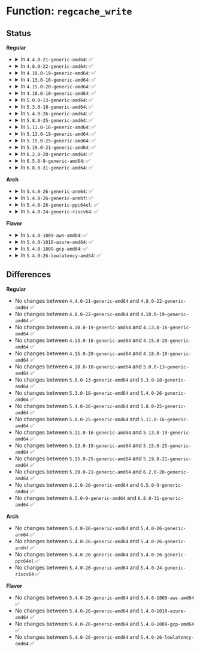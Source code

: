 # Function: <code>regcache_write</code>

## Status
<b>Regular</b>
<ul>
<li>
<details>
<summary>In <code>4.4.0-21-generic-amd64</code>: ✅</summary>

```c
int regcache_write(struct regmap * map, unsigned int reg, unsigned int value)
```

```json
{
  "name": "regcache_write",
  "collision_type": "Unique Global",
  "inline_type": "No",
  "funcs": [
    {
      "addr": 18446744071584511840,
      "name": "regcache_write",
      "external": true,
      "loc": "drivers/base/regmap/regcache.c:238",
      "file": "drivers/base/regmap/regcache.c",
      "inline": "seen, unknown",
      "caller_inline": [],
      "caller_func": [
        "drivers/base/regmap/regmap.c:_regmap_read",
        "drivers/base/regmap/regmap.c:_regmap_write",
        "drivers/base/regmap/regmap.c:_regmap_raw_write"
      ]
    }
  ],
  "symbols": [
    {
      "addr": 18446744071584511840,
      "name": "regcache_write",
      "section": ".text",
      "bind": "STB_GLOBAL",
      "size": 92
    }
  ]
}
```
</details>
</li>
<li>
<details>
<summary>In <code>4.8.0-22-generic-amd64</code>: ✅</summary>

```c
int regcache_write(struct regmap * map, unsigned int reg, unsigned int value)
```

```json
{
  "name": "regcache_write",
  "collision_type": "Unique Global",
  "inline_type": "No",
  "funcs": [
    {
      "addr": 18446744071584858496,
      "name": "regcache_write",
      "external": true,
      "loc": "drivers/base/regmap/regcache.c:266",
      "file": "drivers/base/regmap/regcache.c",
      "inline": "seen, unknown",
      "caller_inline": [],
      "caller_func": [
        "drivers/base/regmap/regmap.c:_regmap_read",
        "drivers/base/regmap/regmap.c:_regmap_write",
        "drivers/base/regmap/regmap.c:_regmap_raw_write"
      ]
    }
  ],
  "symbols": [
    {
      "addr": 18446744071584858496,
      "name": "regcache_write",
      "section": ".text",
      "bind": "STB_GLOBAL",
      "size": 92
    }
  ]
}
```
</details>
</li>
<li>
<details>
<summary>In <code>4.10.0-19-generic-amd64</code>: ✅</summary>

```c
int regcache_write(struct regmap * map, unsigned int reg, unsigned int value)
```

```json
{
  "name": "regcache_write",
  "collision_type": "Unique Global",
  "inline_type": "No",
  "funcs": [
    {
      "addr": 18446744071585052048,
      "name": "regcache_write",
      "external": true,
      "loc": "drivers/base/regmap/regcache.c:266",
      "file": "drivers/base/regmap/regcache.c",
      "inline": "seen, unknown",
      "caller_inline": [],
      "caller_func": [
        "drivers/base/regmap/regmap.c:_regmap_read",
        "drivers/base/regmap/regmap.c:_regmap_write",
        "drivers/base/regmap/regmap.c:_regmap_raw_write"
      ]
    }
  ],
  "symbols": [
    {
      "addr": 18446744071585052048,
      "name": "regcache_write",
      "section": ".text",
      "bind": "STB_GLOBAL",
      "size": 92
    }
  ]
}
```
</details>
</li>
<li>
<details>
<summary>In <code>4.13.0-16-generic-amd64</code>: ✅</summary>

```c
int regcache_write(struct regmap * map, unsigned int reg, unsigned int value)
```

```json
{
  "name": "regcache_write",
  "collision_type": "Unique Global",
  "inline_type": "No",
  "funcs": [
    {
      "addr": 18446744071585136304,
      "name": "regcache_write",
      "external": true,
      "loc": "drivers/base/regmap/regcache.c:268",
      "file": "drivers/base/regmap/regcache.c",
      "inline": "seen, unknown",
      "caller_inline": [],
      "caller_func": [
        "drivers/base/regmap/regmap.c:_regmap_read",
        "drivers/base/regmap/regmap.c:_regmap_write",
        "drivers/base/regmap/regmap.c:_regmap_raw_write"
      ]
    }
  ],
  "symbols": [
    {
      "addr": 18446744071585136304,
      "name": "regcache_write",
      "section": ".text",
      "bind": "STB_GLOBAL",
      "size": 92
    }
  ]
}
```
</details>
</li>
<li>
<details>
<summary>In <code>4.15.0-20-generic-amd64</code>: ✅</summary>

```c
int regcache_write(struct regmap * map, unsigned int reg, unsigned int value)
```

```json
{
  "name": "regcache_write",
  "collision_type": "Unique Global",
  "inline_type": "No",
  "funcs": [
    {
      "addr": 18446744071585563120,
      "name": "regcache_write",
      "external": true,
      "loc": "drivers/base/regmap/regcache.c:268",
      "file": "drivers/base/regmap/regcache.c",
      "inline": "seen, unknown",
      "caller_inline": [],
      "caller_func": [
        "drivers/base/regmap/regmap.c:_regmap_read",
        "drivers/base/regmap/regmap.c:_regmap_write",
        "drivers/base/regmap/regmap.c:_regmap_raw_write"
      ]
    }
  ],
  "symbols": [
    {
      "addr": 18446744071585563120,
      "name": "regcache_write",
      "section": ".text",
      "bind": "STB_GLOBAL",
      "size": 98
    }
  ]
}
```
</details>
</li>
<li>
<details>
<summary>In <code>4.18.0-10-generic-amd64</code>: ✅</summary>

```c
int regcache_write(struct regmap * map, unsigned int reg, unsigned int value)
```

```json
{
  "name": "regcache_write",
  "collision_type": "Unique Global",
  "inline_type": "No",
  "funcs": [
    {
      "addr": 18446744071585807200,
      "name": "regcache_write",
      "external": true,
      "loc": "drivers/base/regmap/regcache.c:268",
      "file": "drivers/base/regmap/regcache.c",
      "inline": "seen, unknown",
      "caller_inline": [],
      "caller_func": [
        "drivers/base/regmap/regmap.c:_regmap_read",
        "drivers/base/regmap/regmap.c:_regmap_write",
        "drivers/base/regmap/regmap.c:_regmap_raw_write_impl"
      ]
    }
  ],
  "symbols": [
    {
      "addr": 18446744071585807200,
      "name": "regcache_write",
      "section": ".text",
      "bind": "STB_GLOBAL",
      "size": 98
    }
  ]
}
```
</details>
</li>
<li>
<details>
<summary>In <code>5.0.0-13-generic-amd64</code>: ✅</summary>

```c
int regcache_write(struct regmap * map, unsigned int reg, unsigned int value)
```

```json
{
  "name": "regcache_write",
  "collision_type": "Unique Global",
  "inline_type": "No",
  "funcs": [
    {
      "addr": 18446744071585941152,
      "name": "regcache_write",
      "external": true,
      "loc": "drivers/base/regmap/regcache.c:268",
      "file": "drivers/base/regmap/regcache.c",
      "inline": "seen, unknown",
      "caller_inline": [],
      "caller_func": [
        "drivers/base/regmap/regmap.c:_regmap_read",
        "drivers/base/regmap/regmap.c:_regmap_write",
        "drivers/base/regmap/regmap.c:_regmap_raw_write_impl"
      ]
    }
  ],
  "symbols": [
    {
      "addr": 18446744071585941152,
      "name": "regcache_write",
      "section": ".text",
      "bind": "STB_GLOBAL",
      "size": 98
    }
  ]
}
```
</details>
</li>
<li>
<details>
<summary>In <code>5.3.0-18-generic-amd64</code>: ✅</summary>

```c
int regcache_write(struct regmap * map, unsigned int reg, unsigned int value)
```

```json
{
  "name": "regcache_write",
  "collision_type": "Unique Global",
  "inline_type": "No",
  "funcs": [
    {
      "addr": 18446744071586182976,
      "name": "regcache_write",
      "external": true,
      "loc": "drivers/base/regmap/regcache.c:264",
      "file": "drivers/base/regmap/regcache.c",
      "inline": "seen, unknown",
      "caller_inline": [],
      "caller_func": [
        "drivers/base/regmap/regmap.c:_regmap_read",
        "drivers/base/regmap/regmap.c:_regmap_write",
        "drivers/base/regmap/regmap.c:_regmap_raw_write_impl"
      ]
    }
  ],
  "symbols": [
    {
      "addr": 18446744071586182976,
      "name": "regcache_write",
      "section": ".text",
      "bind": "STB_GLOBAL",
      "size": 102
    }
  ]
}
```
</details>
</li>
<li>
<details>
<summary>In <code>5.4.0-26-generic-amd64</code>: ✅</summary>

```c
int regcache_write(struct regmap * map, unsigned int reg, unsigned int value)
```

```json
{
  "name": "regcache_write",
  "collision_type": "Unique Global",
  "inline_type": "No",
  "funcs": [
    {
      "addr": 18446744071586331328,
      "name": "regcache_write",
      "external": true,
      "loc": "drivers/base/regmap/regcache.c:264",
      "file": "drivers/base/regmap/regcache.c",
      "inline": "seen, unknown",
      "caller_inline": [],
      "caller_func": [
        "drivers/base/regmap/regmap.c:_regmap_read",
        "drivers/base/regmap/regmap.c:_regmap_write",
        "drivers/base/regmap/regmap.c:_regmap_raw_write_impl"
      ]
    }
  ],
  "symbols": [
    {
      "addr": 18446744071586331328,
      "name": "regcache_write",
      "section": ".text",
      "bind": "STB_GLOBAL",
      "size": 102
    }
  ]
}
```
</details>
</li>
<li>
<details>
<summary>In <code>5.8.0-25-generic-amd64</code>: ✅</summary>

```c
int regcache_write(struct regmap * map, unsigned int reg, unsigned int value)
```

```json
{
  "name": "regcache_write",
  "collision_type": "Unique Global",
  "inline_type": "No",
  "funcs": [
    {
      "addr": 18446744071587103232,
      "name": "regcache_write",
      "external": true,
      "loc": "drivers/base/regmap/regcache.c:264",
      "file": "drivers/base/regmap/regcache.c",
      "inline": "seen, unknown",
      "caller_inline": [],
      "caller_func": [
        "drivers/base/regmap/regmap.c:_regmap_read",
        "drivers/base/regmap/regmap.c:_regmap_multi_reg_write",
        "drivers/base/regmap/regmap.c:_regmap_write",
        "drivers/base/regmap/regmap.c:_regmap_raw_write_impl"
      ]
    }
  ],
  "symbols": [
    {
      "addr": 18446744071587103232,
      "name": "regcache_write",
      "section": ".text",
      "bind": "STB_GLOBAL",
      "size": 102
    }
  ]
}
```
</details>
</li>
<li>
<details>
<summary>In <code>5.11.0-16-generic-amd64</code>: ✅</summary>

```c
int regcache_write(struct regmap * map, unsigned int reg, unsigned int value)
```

```json
{
  "name": "regcache_write",
  "collision_type": "Unique Global",
  "inline_type": "No",
  "funcs": [
    {
      "addr": 18446744071587188976,
      "name": "regcache_write",
      "external": true,
      "loc": "drivers/base/regmap/regcache.c:264",
      "file": "drivers/base/regmap/regcache.c",
      "inline": "seen, unknown",
      "caller_inline": [],
      "caller_func": [
        "drivers/base/regmap/regmap.c:_regmap_read",
        "drivers/base/regmap/regmap.c:_regmap_multi_reg_write",
        "drivers/base/regmap/regmap.c:_regmap_write",
        "drivers/base/regmap/regmap.c:_regmap_raw_write_impl"
      ]
    }
  ],
  "symbols": [
    {
      "addr": 18446744071587188976,
      "name": "regcache_write",
      "section": ".text",
      "bind": "STB_GLOBAL",
      "size": 102
    }
  ]
}
```
</details>
</li>
<li>
<details>
<summary>In <code>5.13.0-19-generic-amd64</code>: ✅</summary>

```c
int regcache_write(struct regmap * map, unsigned int reg, unsigned int value)
```

```json
{
  "name": "regcache_write",
  "collision_type": "Unique Global",
  "inline_type": "No",
  "funcs": [
    {
      "addr": 18446744071587076608,
      "name": "regcache_write",
      "external": true,
      "loc": "drivers/base/regmap/regcache.c:264",
      "file": "drivers/base/regmap/regcache.c",
      "inline": "seen, unknown",
      "caller_inline": [],
      "caller_func": [
        "drivers/base/regmap/regmap.c:_regmap_read",
        "drivers/base/regmap/regmap.c:_regmap_multi_reg_write",
        "drivers/base/regmap/regmap.c:_regmap_write",
        "drivers/base/regmap/regmap.c:_regmap_raw_write_impl"
      ]
    }
  ],
  "symbols": [
    {
      "addr": 18446744071587076608,
      "name": "regcache_write",
      "section": ".text",
      "bind": "STB_GLOBAL",
      "size": 102
    }
  ]
}
```
</details>
</li>
<li>
<details>
<summary>In <code>5.15.0-25-generic-amd64</code>: ✅</summary>

```c
int regcache_write(struct regmap * map, unsigned int reg, unsigned int value)
```

```json
{
  "name": "regcache_write",
  "collision_type": "Unique Global",
  "inline_type": "No",
  "funcs": [
    {
      "addr": 18446744071587647792,
      "name": "regcache_write",
      "external": true,
      "loc": "drivers/base/regmap/regcache.c:264",
      "file": "drivers/base/regmap/regcache.c",
      "inline": "seen, unknown",
      "caller_inline": [],
      "caller_func": [
        "drivers/base/regmap/regmap.c:_regmap_read",
        "drivers/base/regmap/regmap.c:_regmap_multi_reg_write",
        "drivers/base/regmap/regmap.c:_regmap_write",
        "drivers/base/regmap/regmap.c:_regmap_raw_write_impl"
      ]
    }
  ],
  "symbols": [
    {
      "addr": 18446744071587647792,
      "name": "regcache_write",
      "section": ".text",
      "bind": "STB_GLOBAL",
      "size": 102
    }
  ]
}
```
</details>
</li>
<li>
<details>
<summary>In <code>5.19.0-21-generic-amd64</code>: ✅</summary>

```c
int regcache_write(struct regmap * map, unsigned int reg, unsigned int value)
```

```json
{
  "name": "regcache_write",
  "collision_type": "Unique Global",
  "inline_type": "No",
  "funcs": [
    {
      "addr": 18446744071588992528,
      "name": "regcache_write",
      "external": true,
      "loc": "drivers/base/regmap/regcache.c:264",
      "file": "drivers/base/regmap/regcache.c",
      "inline": "seen, unknown",
      "caller_inline": [],
      "caller_func": [
        "drivers/base/regmap/regmap.c:_regmap_read",
        "drivers/base/regmap/regmap.c:_regmap_multi_reg_write",
        "drivers/base/regmap/regmap.c:_regmap_write",
        "drivers/base/regmap/regmap.c:_regmap_raw_write_impl"
      ]
    }
  ],
  "symbols": [
    {
      "addr": 18446744071588992528,
      "name": "regcache_write",
      "section": ".text",
      "bind": "STB_GLOBAL",
      "size": 128
    }
  ]
}
```
</details>
</li>
<li>
<details>
<summary>In <code>6.2.0-20-generic-amd64</code>: ✅</summary>

```c
int regcache_write(struct regmap * map, unsigned int reg, unsigned int value)
```

```json
{
  "name": "regcache_write",
  "collision_type": "Unique Global",
  "inline_type": "No",
  "funcs": [
    {
      "addr": 18446744071590514432,
      "name": "regcache_write",
      "external": true,
      "loc": "drivers/base/regmap/regcache.c:270",
      "file": "drivers/base/regmap/regcache.c",
      "inline": "seen, unknown",
      "caller_inline": [],
      "caller_func": [
        "drivers/base/regmap/regmap.c:_regmap_read",
        "drivers/base/regmap/regmap.c:_regmap_multi_reg_write",
        "drivers/base/regmap/regmap.c:regmap_noinc_readwrite",
        "drivers/base/regmap/regmap.c:_regmap_write",
        "drivers/base/regmap/regmap.c:_regmap_raw_write_impl",
        "drivers/base/regmap/regmap.c:_regmap_raw_write_impl"
      ]
    }
  ],
  "symbols": [
    {
      "addr": 18446744071590514432,
      "name": "regcache_write",
      "section": ".text",
      "bind": "STB_GLOBAL",
      "size": 128
    }
  ]
}
```
</details>
</li>
<li>
<details>
<summary>In <code>6.5.0-9-generic-amd64</code>: ✅</summary>

```c
int regcache_write(struct regmap * map, unsigned int reg, unsigned int value)
```

```json
{
  "name": "regcache_write",
  "collision_type": "Unique Global",
  "inline_type": "No",
  "funcs": [
    {
      "addr": 18446744071590836800,
      "name": "regcache_write",
      "external": true,
      "loc": "drivers/base/regmap/regcache.c:268",
      "file": "drivers/base/regmap/regcache.c",
      "inline": "seen, unknown",
      "caller_inline": [],
      "caller_func": [
        "drivers/base/regmap/regmap.c:_regmap_read",
        "drivers/base/regmap/regmap.c:_regmap_multi_reg_write",
        "drivers/base/regmap/regmap.c:regmap_noinc_readwrite",
        "drivers/base/regmap/regmap.c:_regmap_write",
        "drivers/base/regmap/regmap.c:_regmap_raw_write_impl",
        "drivers/base/regmap/regmap.c:_regmap_raw_write_impl"
      ]
    }
  ],
  "symbols": [
    {
      "addr": 18446744071590836800,
      "name": "regcache_write",
      "section": ".text",
      "bind": "STB_GLOBAL",
      "size": 128
    }
  ]
}
```
</details>
</li>
<li>
<details>
<summary>In <code>6.8.0-31-generic-amd64</code>: ✅</summary>

```c
int regcache_write(struct regmap * map, unsigned int reg, unsigned int value)
```

```json
{
  "name": "regcache_write",
  "collision_type": "Unique Global",
  "inline_type": "No",
  "funcs": [
    {
      "addr": 18446744071591179952,
      "name": "regcache_write",
      "external": true,
      "loc": "drivers/base/regmap/regcache.c:268",
      "file": "drivers/base/regmap/regcache.c",
      "inline": "seen, unknown",
      "caller_inline": [],
      "caller_func": [
        "drivers/base/regmap/regmap.c:_regmap_read",
        "drivers/base/regmap/regmap.c:_regmap_multi_reg_write",
        "drivers/base/regmap/regmap.c:regmap_noinc_readwrite",
        "drivers/base/regmap/regmap.c:_regmap_write",
        "drivers/base/regmap/regmap.c:_regmap_raw_write_impl"
      ]
    }
  ],
  "symbols": [
    {
      "addr": 18446744071591179952,
      "name": "regcache_write",
      "section": ".text",
      "bind": "STB_GLOBAL",
      "size": 128
    }
  ]
}
```
</details>
</li>
</ul>
<b>Arch</b>
<ul>
<li>
<details>
<summary>In <code>5.4.0-26-generic-arm64</code>: ✅</summary>

```c
int regcache_write(struct regmap * map, unsigned int reg, unsigned int value)
```

```json
{
  "name": "regcache_write",
  "collision_type": "Unique Global",
  "inline_type": "No",
  "funcs": [
    {
      "addr": 18446603336499168720,
      "name": "regcache_write",
      "external": true,
      "loc": "drivers/base/regmap/regcache.c:264",
      "file": "drivers/base/regmap/regcache.c",
      "inline": "seen, unknown",
      "caller_inline": [],
      "caller_func": [
        "drivers/base/regmap/regmap.c:_regmap_read",
        "drivers/base/regmap/regmap.c:_regmap_write",
        "drivers/base/regmap/regmap.c:_regmap_raw_write_impl"
      ]
    }
  ],
  "symbols": [
    {
      "addr": 18446603336499168720,
      "name": "regcache_write",
      "section": ".text",
      "bind": "STB_GLOBAL",
      "size": 136
    }
  ]
}
```
</details>
</li>
<li>
<details>
<summary>In <code>5.4.0-26-generic-armhf</code>: ✅</summary>

```c
int regcache_write(struct regmap * map, unsigned int reg, unsigned int value)
```

```json
{
  "name": "regcache_write",
  "collision_type": "Unique Global",
  "inline_type": "No",
  "funcs": [
    {
      "addr": 3231703764,
      "name": "regcache_write",
      "external": true,
      "loc": "drivers/base/regmap/regcache.c:264",
      "file": "drivers/base/regmap/regcache.c",
      "inline": "seen, unknown",
      "caller_inline": [],
      "caller_func": [
        "drivers/base/regmap/regmap.c:_regmap_read",
        "drivers/base/regmap/regmap.c:_regmap_multi_reg_write",
        "drivers/base/regmap/regmap.c:_regmap_write",
        "drivers/base/regmap/regmap.c:_regmap_raw_write_impl"
      ]
    }
  ],
  "symbols": [
    {
      "addr": 3231703764,
      "name": "regcache_write",
      "section": ".text",
      "bind": "STB_GLOBAL",
      "size": 108
    }
  ]
}
```
</details>
</li>
<li>
<details>
<summary>In <code>5.4.0-26-generic-ppc64el</code>: ✅</summary>

```c
int regcache_write(struct regmap * map, unsigned int reg, unsigned int value)
```

```json
{
  "name": "regcache_write",
  "collision_type": "Unique Global",
  "inline_type": "No",
  "funcs": [
    {
      "addr": 13835058055292369696,
      "name": "regcache_write",
      "external": true,
      "loc": "drivers/base/regmap/regcache.c:264",
      "file": "drivers/base/regmap/regcache.c",
      "inline": "seen, unknown",
      "caller_inline": [],
      "caller_func": [
        "drivers/base/regmap/regmap.c:_regmap_read",
        "drivers/base/regmap/regmap.c:_regmap_write",
        "drivers/base/regmap/regmap.c:_regmap_raw_write_impl"
      ]
    }
  ],
  "symbols": [
    {
      "addr": 13835058055292369696,
      "name": "regcache_write",
      "section": ".text",
      "bind": "STB_GLOBAL",
      "size": 200
    }
  ]
}
```
</details>
</li>
<li>
<details>
<summary>In <code>5.4.0-24-generic-riscv64</code>: ✅</summary>

```c
int regcache_write(struct regmap * map, unsigned int reg, unsigned int value)
```

```json
{
  "name": "regcache_write",
  "collision_type": "Unique Global",
  "inline_type": "No",
  "funcs": [
    {
      "addr": 18446743936276466264,
      "name": "regcache_write",
      "external": true,
      "loc": "drivers/base/regmap/regcache.c:264",
      "file": "drivers/base/regmap/regcache.c",
      "inline": "seen, unknown",
      "caller_inline": [],
      "caller_func": [
        "drivers/base/regmap/regmap.c:_regmap_read",
        "drivers/base/regmap/regmap.c:_regmap_write",
        "drivers/base/regmap/regmap.c:_regmap_raw_write_impl"
      ]
    }
  ],
  "symbols": [
    {
      "addr": 18446743936276466264,
      "name": "regcache_write",
      "section": ".text",
      "bind": "STB_GLOBAL",
      "size": 102
    }
  ]
}
```
</details>
</li>
</ul>
<b>Flavor</b>
<ul>
<li>
<details>
<summary>In <code>5.4.0-1009-aws-amd64</code>: ✅</summary>

```c
int regcache_write(struct regmap * map, unsigned int reg, unsigned int value)
```

```json
{
  "name": "regcache_write",
  "collision_type": "Unique Global",
  "inline_type": "No",
  "funcs": [
    {
      "addr": 18446744071586094576,
      "name": "regcache_write",
      "external": true,
      "loc": "drivers/base/regmap/regcache.c:264",
      "file": "drivers/base/regmap/regcache.c",
      "inline": "seen, unknown",
      "caller_inline": [],
      "caller_func": [
        "drivers/base/regmap/regmap.c:_regmap_read",
        "drivers/base/regmap/regmap.c:_regmap_write",
        "drivers/base/regmap/regmap.c:_regmap_raw_write_impl"
      ]
    }
  ],
  "symbols": [
    {
      "addr": 18446744071586094576,
      "name": "regcache_write",
      "section": ".text",
      "bind": "STB_GLOBAL",
      "size": 102
    }
  ]
}
```
</details>
</li>
<li>
<details>
<summary>In <code>5.4.0-1010-azure-amd64</code>: ✅</summary>

```c
int regcache_write(struct regmap * map, unsigned int reg, unsigned int value)
```

```json
{
  "name": "regcache_write",
  "collision_type": "Unique Global",
  "inline_type": "No",
  "funcs": [
    {
      "addr": 18446744071585940528,
      "name": "regcache_write",
      "external": true,
      "loc": "drivers/base/regmap/regcache.c:264",
      "file": "drivers/base/regmap/regcache.c",
      "inline": "seen, unknown",
      "caller_inline": [],
      "caller_func": [
        "drivers/base/regmap/regmap.c:_regmap_read",
        "drivers/base/regmap/regmap.c:_regmap_write",
        "drivers/base/regmap/regmap.c:_regmap_raw_write_impl"
      ]
    }
  ],
  "symbols": [
    {
      "addr": 18446744071585940528,
      "name": "regcache_write",
      "section": ".text",
      "bind": "STB_GLOBAL",
      "size": 102
    }
  ]
}
```
</details>
</li>
<li>
<details>
<summary>In <code>5.4.0-1009-gcp-amd64</code>: ✅</summary>

```c
int regcache_write(struct regmap * map, unsigned int reg, unsigned int value)
```

```json
{
  "name": "regcache_write",
  "collision_type": "Unique Global",
  "inline_type": "No",
  "funcs": [
    {
      "addr": 18446744071586279296,
      "name": "regcache_write",
      "external": true,
      "loc": "drivers/base/regmap/regcache.c:264",
      "file": "drivers/base/regmap/regcache.c",
      "inline": "seen, unknown",
      "caller_inline": [],
      "caller_func": [
        "drivers/base/regmap/regmap.c:_regmap_read",
        "drivers/base/regmap/regmap.c:_regmap_write",
        "drivers/base/regmap/regmap.c:_regmap_raw_write_impl"
      ]
    }
  ],
  "symbols": [
    {
      "addr": 18446744071586279296,
      "name": "regcache_write",
      "section": ".text",
      "bind": "STB_GLOBAL",
      "size": 102
    }
  ]
}
```
</details>
</li>
<li>
<details>
<summary>In <code>5.4.0-26-lowlatency-amd64</code>: ✅</summary>

```c
int regcache_write(struct regmap * map, unsigned int reg, unsigned int value)
```

```json
{
  "name": "regcache_write",
  "collision_type": "Unique Global",
  "inline_type": "No",
  "funcs": [
    {
      "addr": 18446744071586390656,
      "name": "regcache_write",
      "external": true,
      "loc": "drivers/base/regmap/regcache.c:264",
      "file": "drivers/base/regmap/regcache.c",
      "inline": "seen, unknown",
      "caller_inline": [],
      "caller_func": [
        "drivers/base/regmap/regmap.c:_regmap_read",
        "drivers/base/regmap/regmap.c:_regmap_write",
        "drivers/base/regmap/regmap.c:_regmap_raw_write_impl"
      ]
    }
  ],
  "symbols": [
    {
      "addr": 18446744071586390656,
      "name": "regcache_write",
      "section": ".text",
      "bind": "STB_GLOBAL",
      "size": 102
    }
  ]
}
```
</details>
</li>
</ul>

## Differences
<b>Regular</b>
<ul>
<li>
No changes between <code>4.4.0-21-generic-amd64</code> and <code>4.8.0-22-generic-amd64</code> ✅
</li>
<li>
No changes between <code>4.8.0-22-generic-amd64</code> and <code>4.10.0-19-generic-amd64</code> ✅
</li>
<li>
No changes between <code>4.10.0-19-generic-amd64</code> and <code>4.13.0-16-generic-amd64</code> ✅
</li>
<li>
No changes between <code>4.13.0-16-generic-amd64</code> and <code>4.15.0-20-generic-amd64</code> ✅
</li>
<li>
No changes between <code>4.15.0-20-generic-amd64</code> and <code>4.18.0-10-generic-amd64</code> ✅
</li>
<li>
No changes between <code>4.18.0-10-generic-amd64</code> and <code>5.0.0-13-generic-amd64</code> ✅
</li>
<li>
No changes between <code>5.0.0-13-generic-amd64</code> and <code>5.3.0-18-generic-amd64</code> ✅
</li>
<li>
No changes between <code>5.3.0-18-generic-amd64</code> and <code>5.4.0-26-generic-amd64</code> ✅
</li>
<li>
No changes between <code>5.4.0-26-generic-amd64</code> and <code>5.8.0-25-generic-amd64</code> ✅
</li>
<li>
No changes between <code>5.8.0-25-generic-amd64</code> and <code>5.11.0-16-generic-amd64</code> ✅
</li>
<li>
No changes between <code>5.11.0-16-generic-amd64</code> and <code>5.13.0-19-generic-amd64</code> ✅
</li>
<li>
No changes between <code>5.13.0-19-generic-amd64</code> and <code>5.15.0-25-generic-amd64</code> ✅
</li>
<li>
No changes between <code>5.15.0-25-generic-amd64</code> and <code>5.19.0-21-generic-amd64</code> ✅
</li>
<li>
No changes between <code>5.19.0-21-generic-amd64</code> and <code>6.2.0-20-generic-amd64</code> ✅
</li>
<li>
No changes between <code>6.2.0-20-generic-amd64</code> and <code>6.5.0-9-generic-amd64</code> ✅
</li>
<li>
No changes between <code>6.5.0-9-generic-amd64</code> and <code>6.8.0-31-generic-amd64</code> ✅
</li>
</ul>
<b>Arch</b>
<ul>
<li>
No changes between <code>5.4.0-26-generic-amd64</code> and <code>5.4.0-26-generic-arm64</code> ✅
</li>
<li>
No changes between <code>5.4.0-26-generic-amd64</code> and <code>5.4.0-26-generic-armhf</code> ✅
</li>
<li>
No changes between <code>5.4.0-26-generic-amd64</code> and <code>5.4.0-26-generic-ppc64el</code> ✅
</li>
<li>
No changes between <code>5.4.0-26-generic-amd64</code> and <code>5.4.0-24-generic-riscv64</code> ✅
</li>
</ul>
<b>Flavor</b>
<ul>
<li>
No changes between <code>5.4.0-26-generic-amd64</code> and <code>5.4.0-1009-aws-amd64</code> ✅
</li>
<li>
No changes between <code>5.4.0-26-generic-amd64</code> and <code>5.4.0-1010-azure-amd64</code> ✅
</li>
<li>
No changes between <code>5.4.0-26-generic-amd64</code> and <code>5.4.0-1009-gcp-amd64</code> ✅
</li>
<li>
No changes between <code>5.4.0-26-generic-amd64</code> and <code>5.4.0-26-lowlatency-amd64</code> ✅
</li>
</ul>
